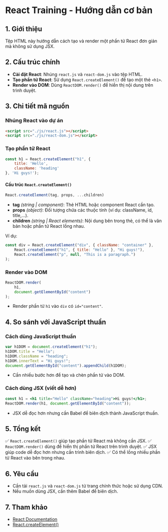 # React Training - Hướng dẫn cơ bản

## 1. Giới thiệu
Tệp HTML này hướng dẫn cách tạo và render một phần tử React đơn giản mà không sử dụng JSX.

## 2. Cấu trúc chính
- **Cài đặt React**: Nhúng `react.js` và `react-dom.js` vào tệp HTML.
- **Tạo phần tử React**: Sử dụng `React.createElement()` để tạo một thẻ `<h1>`.
- **Render vào DOM**: Dùng `ReactDOM.render()` để hiển thị nội dung trên trình duyệt.

## 3. Chi tiết mã nguồn
### Nhúng React vào dự án
```html
<script src="./js/react.js"></script>
<script src="./js/react-dom.js"></script>
```

### Tạo phần tử React
```js
const h1 = React.createElement("h1", {
    title: 'Hello',
    className: 'heading'
}, 'Hi guys!');
```
#### Cấu trúc `React.createElement()`
```js
React.createElement(tag, props, ...children)
```
- **tag** *(string | component)*: Thẻ HTML hoặc component React cần tạo.
- **props** *(object)*: Đối tượng chứa các thuộc tính (ví dụ: className, id, title,...).
- **children** *(string | React elements)*: Nội dung bên trong thẻ, có thể là văn bản hoặc phần tử React lồng nhau.

Ví dụ:
```js
const div = React.createElement("div", { className: "container" },
    React.createElement("h1", { title: "Hello" }, "Hi guys!"),
    React.createElement("p", null, "This is a paragraph.")
);
```

### Render vào DOM
```js
ReactDOM.render(
    h1, 
    document.getElementById("content")
);
```
- Render phần tử `h1` vào `div` có `id="content"`.

## 4. So sánh với JavaScript thuần
### Cách dùng JavaScript thuần
```js
var h1DOM = document.createElement("h1");
h1DOM.title = "Hello";
h1DOM.className = "heading";
h1DOM.innerText = "Hi guys!";
document.getElementById("content").appendChild(h1DOM);
```
- Cần nhiều bước hơn để tạo và chèn phần tử vào DOM.

### Cách dùng JSX (viết dễ hơn)
```jsx
const h1 = <h1 title="Hello" className="heading">Hi guys!</h1>;
ReactDOM.render(h1, document.getElementById("content"));
```
- JSX dễ đọc hơn nhưng cần Babel để biên dịch thành JavaScript thuần.

## 5. Tổng kết
✅ `React.createElement()` giúp tạo phần tử React mà không cần JSX.
✅ `ReactDOM.render()` dùng để hiển thị phần tử React trên trình duyệt.
✅ JSX giúp code dễ đọc hơn nhưng cần trình biên dịch.
✅ Có thể lồng nhiều phần tử React vào bên trong nhau.

## 6. Yêu cầu
- Cần tải `react.js` và `react-dom.js` từ trang chính thức hoặc sử dụng CDN.
- Nếu muốn dùng JSX, cần thêm Babel để biên dịch.

## 7. Tham khảo
- [React Documentation](https://react.dev)
- [React.createElement()](https://react.dev/reference/react/createElement)